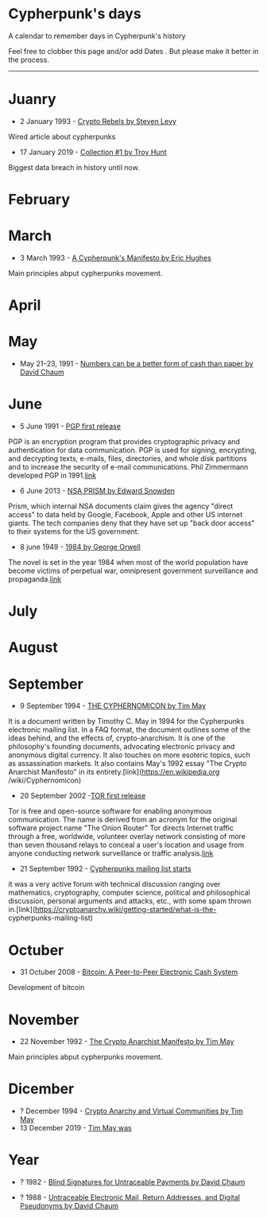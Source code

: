 # Cypherpunk's days
A calendar to remember days in Cypherpunk's  history

Feel free to clobber this page and/or add Dates . But please make it better in the process.

***

# Juanry
* 2 January 1993 - [Crypto Rebels by Steven Levy ](https://www.wired.com/1993/02/crypto-rebels/)

Wired article about cypherpunks

* 17 January 2019 - [Collection #1 by Troy Hunt](https://www.troyhunt.com/the-773-million-record-collection-1-data-reach/) 

Biggest data breach in history until now.

# February

# March
* 3 March 1993 - [A Cypherpunk's Manifesto by  Eric Hughes](https://www.activism.net/cypherpunk/manifesto.html) 

Main principles abput cypherpunks movement.

# April

# May
* May 21–23, 1991 - [Numbers can be a better form of cash than paper by David Chaum](https://link.springer.com/chapter/10.1007%2F3-540-57341-0_61)

# June
* 5 June 1991 - [PGP first release](https://www.philzimmermann.com/EN/news/PGP_10thAnniversary.html) 

PGP is an encryption program that provides cryptographic privacy and authentication for data communication. PGP is used for 
signing, encrypting, and decrypting texts, e-mails, files, directories, and whole disk partitions and to increase the security of 
e-mail communications. Phil Zimmermann developed PGP in 1991.[link](https://en.wikipedia.org/wiki/Pretty_Good_Privacy)

* 6 June 2013 - [NSA PRISM by Edward Snowden](https://www.theguardian.com/world/2013/jun/23/edward-snowden-nsa-files-timeline)

Prism, which internal NSA documents claim gives the agency "direct access" to data held by Google, Facebook, Apple and other US 
internet giants. The tech companies deny that they have set up "back door access" to their systems for the US government.

* 8 june 1949 - [1984 by George Orwell](http://gutenberg.net.au/ebooks01/0100021.txt)

The novel is set in the year 1984 when most of the world population have become victims of perpetual war, omnipresent government 
surveillance and propaganda.[link]((https://en.wikipedia.org/wiki/Nineteen_Eighty-Four))


# July

# August

# September
* 9 September 1994 - [THE CYPHERNOMICON by Tim May](https://nakamotoinstitute.org/static/docs/cyphernomicon.txt) 

It is a document written by Timothy  C. May in 1994 for the Cypherpunks electronic mailing list. In a FAQ format, the document 
outlines some of the ideas behind, and the  effects of, crypto-anarchism. It is one of the philosophy's founding documents, 
advocating electronic privacy and anonymous digital currency. It also touches on more esoteric topics, such as assassination 
markets. It also contains May's 1992 essay "The Crypto Anarchist Manifesto" in its entirety.[link](https://en.wikipedia.org
/wiki/Cyphernomicon)

* 20 September 2002 -[TOR first release](http://archives.seul.org/or/dev/Sep-2002/msg00019.html) 

Tor is free and open-source software for enabling anonymous communication. The name is derived from an acronym for the original 
software project name "The Onion Router" Tor directs Internet traffic through a free, worldwide, volunteer overlay network 
consisting of more than seven thousand relays to conceal a user's location and usage from anyone conducting network surveillance 
or traffic analysis.[link](https://en.wikipedia.org/wiki/Tor_(anonymity_network))


* 21 September 1992 - [Cypherpunks mailing list starts](https://cypherpunks.venona.com/raw/cyp-1992.txt) 

it was a very active 
forum with technical discussion ranging over mathematics, cryptography, computer science, political and philosophical discussion, 
personal arguments and attacks, etc., with some spam thrown in.[link](https://cryptoanarchy.wiki/getting-started/what-is-the-
cypherpunks-mailing-list)

# Octuber
* 31 Octuber 2008 - [Bitcoin: A Peer-to-Peer Electronic Cash System](https://nakamotoinstitute.org/bitcoin/) 

Development of bitcoin


# November
* 22 November 1992 - [The Crypto Anarchist Manifesto by Tim May](https://www.activism.net/cypherpunk/crypto-anarchy.html) 

Main principles abput cypherpunks movement.

# Dicember
* ? December 1994 - [Crypto Anarchy and Virtual Communities by Tim May](https://nakamotoinstitute.org/virtual-communities/)
* 13 December 2019 - [Tim May was](https://www.nytimes.com/2018/12/21/obituaries/timothy-c-may-dead.html)

# Year

* ? 1982  - [Blind Signatures for Untraceable Payments by David Chaum](https://nakamotoinstitute.org/literature/blind-signatures/)

* ? 1988 - [Untraceable Electronic Mail, Return Addresses, and Digital Pseudonyms by David Chaum](https://nakamotoinstitute.org/authors/david-chaum/)
